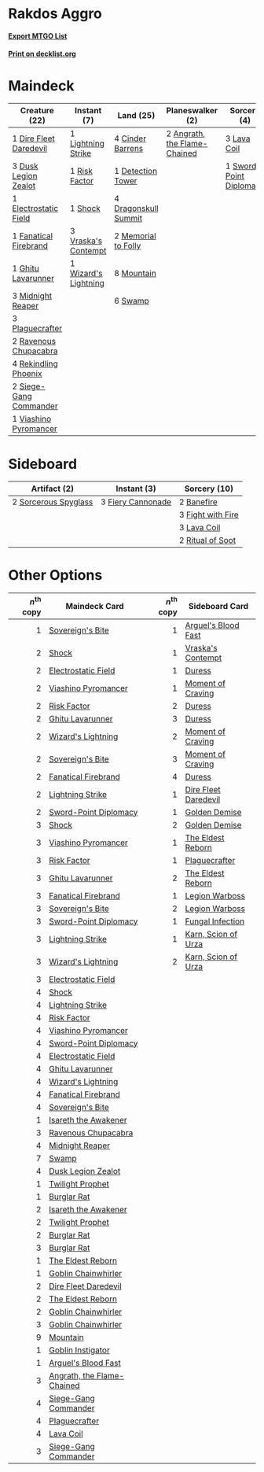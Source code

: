 # Rakdos Aggro

#### [Export MTGO List](../collection/Rakdos%20Aggro/Rakdos%20Aggro.txt)
#### [Print on decklist.org](http://decklist.org/?deckmain=2%09Angrath,%20the%20Flame-Chained%0A4%09Cinder%20Barrens%0A1%09Detection%20Tower%0A1%09Dire%20Fleet%20Daredevil%0A4%09Dragonskull%20Summit%0A3%09Dusk%20Legion%20Zealot%0A1%09Electrostatic%20Field%0A1%09Fanatical%20Firebrand%0A1%09Ghitu%20Lavarunner%0A3%09Lava%20Coil%0A1%09Lightning%20Strike%0A2%09Memorial%20to%20Folly%0A3%09Midnight%20Reaper%0A8%09Mountain%0A3%09Plaguecrafter%0A2%09Ravenous%20Chupacabra%0A4%09Rekindling%20Phoenix%0A1%09Risk%20Factor%0A1%09Shock%0A2%09Siege-Gang%20Commander%0A6%09Swamp%0A1%09Sword-Point%20Diplomacy%0A1%09Viashino%20Pyromancer%0A3%09Vraska's%20Contempt%0A1%09Wizard's%20Lightning&deckside=2%09Banefire%0A3%09Fiery%20Cannonade%0A3%09Fight%20with%20Fire%0A3%09Lava%20Coil%0A2%09Ritual%20of%20Soot%0A2%09Sorcerous%20Spyglass)
# Maindeck

|                                          Creature (22)                                          |                                          Instant (7)                                          |                                           Land (25)                                           |                                           Planeswalker (2)                                            |                                           Sorcery (4)                                            |
|-------------------------------------------------------------------------------------------------|-----------------------------------------------------------------------------------------------|-----------------------------------------------------------------------------------------------|-------------------------------------------------------------------------------------------------------|--------------------------------------------------------------------------------------------------|
|1 [Dire Fleet Daredevil](http://gatherer.wizards.com/Pages/Card/Details.aspx?multiverseid=439756)|1 [Lightning Strike](http://gatherer.wizards.com/Pages/Card/Details.aspx?multiverseid=435303)  |4 [Cinder Barrens](http://gatherer.wizards.com/Pages/Card/Details.aspx?multiverseid=433173)    |2 [Angrath, the Flame-Chained](http://gatherer.wizards.com/Pages/Card/Details.aspx?multiverseid=439809)|3 [Lava Coil](http://gatherer.wizards.com/Pages/Card/Details.aspx?multiverseid=452858)            |
|3 [Dusk Legion Zealot](http://gatherer.wizards.com/Pages/Card/Details.aspx?multiverseid=442078)  |1 [Risk Factor](http://gatherer.wizards.com/Pages/Card/Details.aspx?multiverseid=452863)       |1 [Detection Tower](http://gatherer.wizards.com/Pages/Card/Details.aspx?multiverseid=447386)   |                                                                                                       |1 [Sword-Point Diplomacy](http://gatherer.wizards.com/Pages/Card/Details.aspx?multiverseid=435280)|
|1 [Electrostatic Field](http://gatherer.wizards.com/Pages/Card/Details.aspx?multiverseid=452847) |1 [Shock](http://gatherer.wizards.com/Pages/Card/Details.aspx?multiverseid=386365)             |4 [Dragonskull Summit](http://gatherer.wizards.com/Pages/Card/Details.aspx?multiverseid=420909)|                                                                                                       |                                                                                                  |
|1 [Fanatical Firebrand](http://gatherer.wizards.com/Pages/Card/Details.aspx?multiverseid=439758) |3 [Vraska's Contempt](http://gatherer.wizards.com/Pages/Card/Details.aspx?multiverseid=435283) |2 [Memorial to Folly](http://gatherer.wizards.com/Pages/Card/Details.aspx?multiverseid=443130) |                                                                                                       |                                                                                                  |
|1 [Ghitu Lavarunner](http://gatherer.wizards.com/Pages/Card/Details.aspx?multiverseid=443015)    |1 [Wizard's Lightning](http://gatherer.wizards.com/Pages/Card/Details.aspx?multiverseid=443040)|8 [Mountain](http://gatherer.wizards.com/Pages/Card/Details.aspx?multiverseid=439604)          |                                                                                                       |                                                                                                  |
|3 [Midnight Reaper](http://gatherer.wizards.com/Pages/Card/Details.aspx?multiverseid=452827)     |                                                                                               |6 [Swamp](http://gatherer.wizards.com/Pages/Card/Details.aspx?multiverseid=439603)             |                                                                                                       |                                                                                                  |
|3 [Plaguecrafter](http://gatherer.wizards.com/Pages/Card/Details.aspx?multiverseid=452832)       |                                                                                               |                                                                                               |                                                                                                       |                                                                                                  |
|2 [Ravenous Chupacabra](http://gatherer.wizards.com/Pages/Card/Details.aspx?multiverseid=442093) |                                                                                               |                                                                                               |                                                                                                       |                                                                                                  |
|4 [Rekindling Phoenix](http://gatherer.wizards.com/Pages/Card/Details.aspx?multiverseid=439768)  |                                                                                               |                                                                                               |                                                                                                       |                                                                                                  |
|2 [Siege-Gang Commander](http://gatherer.wizards.com/Pages/Card/Details.aspx?multiverseid=413689)|                                                                                               |                                                                                               |                                                                                                       |                                                                                                  |
|1 [Viashino Pyromancer](http://gatherer.wizards.com/Pages/Card/Details.aspx?multiverseid=447302) |                                                                                               |                                                                                               |                                                                                                       |                                                                                                  |


# Sideboard

|                                         Artifact (2)                                          |                                        Instant (3)                                         |                                        Sorcery (10)                                        |
|-----------------------------------------------------------------------------------------------|--------------------------------------------------------------------------------------------|--------------------------------------------------------------------------------------------|
|2 [Sorcerous Spyglass](http://gatherer.wizards.com/Pages/Card/Details.aspx?multiverseid=435407)|3 [Fiery Cannonade](http://gatherer.wizards.com/Pages/Card/Details.aspx?multiverseid=435297)|2 [Banefire](http://gatherer.wizards.com/Pages/Card/Details.aspx?multiverseid=397676)       |
|                                                                                               |                                                                                            |3 [Fight with Fire](http://gatherer.wizards.com/Pages/Card/Details.aspx?multiverseid=443007)|
|                                                                                               |                                                                                            |3 [Lava Coil](http://gatherer.wizards.com/Pages/Card/Details.aspx?multiverseid=452858)      |
|                                                                                               |                                                                                            |2 [Ritual of Soot](http://gatherer.wizards.com/Pages/Card/Details.aspx?multiverseid=452834) |


# Other Options

|*n*<sup>th</sup> copy|                                            Maindeck Card                                            |*n*<sup>th</sup> copy|                                        Sideboard Card                                         |
|--------------------:|-----------------------------------------------------------------------------------------------------|--------------------:|-----------------------------------------------------------------------------------------------|
|                    1|[Sovereign's Bite](http://gatherer.wizards.com/Pages/Card/Details.aspx?multiverseid=447256)          |                    1|[Arguel's Blood Fast](http://gatherer.wizards.com/Pages/Card/Details.aspx?multiverseid=439316) |
|                    2|[Shock](http://gatherer.wizards.com/Pages/Card/Details.aspx?multiverseid=386365)                     |                    1|[Vraska's Contempt](http://gatherer.wizards.com/Pages/Card/Details.aspx?multiverseid=435283)   |
|                    2|[Electrostatic Field](http://gatherer.wizards.com/Pages/Card/Details.aspx?multiverseid=452847)       |                    1|[Duress](http://gatherer.wizards.com/Pages/Card/Details.aspx?multiverseid=270465)              |
|                    2|[Viashino Pyromancer](http://gatherer.wizards.com/Pages/Card/Details.aspx?multiverseid=447302)       |                    1|[Moment of Craving](http://gatherer.wizards.com/Pages/Card/Details.aspx?multiverseid=439736)   |
|                    2|[Risk Factor](http://gatherer.wizards.com/Pages/Card/Details.aspx?multiverseid=452863)               |                    2|[Duress](http://gatherer.wizards.com/Pages/Card/Details.aspx?multiverseid=270465)              |
|                    2|[Ghitu Lavarunner](http://gatherer.wizards.com/Pages/Card/Details.aspx?multiverseid=443015)          |                    3|[Duress](http://gatherer.wizards.com/Pages/Card/Details.aspx?multiverseid=270465)              |
|                    2|[Wizard's Lightning](http://gatherer.wizards.com/Pages/Card/Details.aspx?multiverseid=443040)        |                    2|[Moment of Craving](http://gatherer.wizards.com/Pages/Card/Details.aspx?multiverseid=439736)   |
|                    2|[Sovereign's Bite](http://gatherer.wizards.com/Pages/Card/Details.aspx?multiverseid=447256)          |                    3|[Moment of Craving](http://gatherer.wizards.com/Pages/Card/Details.aspx?multiverseid=439736)   |
|                    2|[Fanatical Firebrand](http://gatherer.wizards.com/Pages/Card/Details.aspx?multiverseid=439758)       |                    4|[Duress](http://gatherer.wizards.com/Pages/Card/Details.aspx?multiverseid=270465)              |
|                    2|[Lightning Strike](http://gatherer.wizards.com/Pages/Card/Details.aspx?multiverseid=435303)          |                    1|[Dire Fleet Daredevil](http://gatherer.wizards.com/Pages/Card/Details.aspx?multiverseid=439756)|
|                    2|[Sword-Point Diplomacy](http://gatherer.wizards.com/Pages/Card/Details.aspx?multiverseid=435280)     |                    1|[Golden Demise](http://gatherer.wizards.com/Pages/Card/Details.aspx?multiverseid=439730)       |
|                    3|[Shock](http://gatherer.wizards.com/Pages/Card/Details.aspx?multiverseid=386365)                     |                    2|[Golden Demise](http://gatherer.wizards.com/Pages/Card/Details.aspx?multiverseid=439730)       |
|                    3|[Viashino Pyromancer](http://gatherer.wizards.com/Pages/Card/Details.aspx?multiverseid=447302)       |                    1|[The Eldest Reborn](http://gatherer.wizards.com/Pages/Card/Details.aspx?multiverseid=442978)   |
|                    3|[Risk Factor](http://gatherer.wizards.com/Pages/Card/Details.aspx?multiverseid=452863)               |                    1|[Plaguecrafter](http://gatherer.wizards.com/Pages/Card/Details.aspx?multiverseid=452832)       |
|                    3|[Ghitu Lavarunner](http://gatherer.wizards.com/Pages/Card/Details.aspx?multiverseid=443015)          |                    2|[The Eldest Reborn](http://gatherer.wizards.com/Pages/Card/Details.aspx?multiverseid=442978)   |
|                    3|[Fanatical Firebrand](http://gatherer.wizards.com/Pages/Card/Details.aspx?multiverseid=439758)       |                    1|[Legion Warboss](http://gatherer.wizards.com/Pages/Card/Details.aspx?multiverseid=452859)      |
|                    3|[Sovereign's Bite](http://gatherer.wizards.com/Pages/Card/Details.aspx?multiverseid=447256)          |                    2|[Legion Warboss](http://gatherer.wizards.com/Pages/Card/Details.aspx?multiverseid=452859)      |
|                    3|[Sword-Point Diplomacy](http://gatherer.wizards.com/Pages/Card/Details.aspx?multiverseid=435280)     |                    1|[Fungal Infection](http://gatherer.wizards.com/Pages/Card/Details.aspx?multiverseid=442982)    |
|                    3|[Lightning Strike](http://gatherer.wizards.com/Pages/Card/Details.aspx?multiverseid=435303)          |                    1|[Karn, Scion of Urza](http://gatherer.wizards.com/Pages/Card/Details.aspx?multiverseid=442889) |
|                    3|[Wizard's Lightning](http://gatherer.wizards.com/Pages/Card/Details.aspx?multiverseid=443040)        |                    2|[Karn, Scion of Urza](http://gatherer.wizards.com/Pages/Card/Details.aspx?multiverseid=442889) |
|                    3|[Electrostatic Field](http://gatherer.wizards.com/Pages/Card/Details.aspx?multiverseid=452847)       |                     |                                                                                               |
|                    4|[Shock](http://gatherer.wizards.com/Pages/Card/Details.aspx?multiverseid=386365)                     |                     |                                                                                               |
|                    4|[Lightning Strike](http://gatherer.wizards.com/Pages/Card/Details.aspx?multiverseid=435303)          |                     |                                                                                               |
|                    4|[Risk Factor](http://gatherer.wizards.com/Pages/Card/Details.aspx?multiverseid=452863)               |                     |                                                                                               |
|                    4|[Viashino Pyromancer](http://gatherer.wizards.com/Pages/Card/Details.aspx?multiverseid=447302)       |                     |                                                                                               |
|                    4|[Sword-Point Diplomacy](http://gatherer.wizards.com/Pages/Card/Details.aspx?multiverseid=435280)     |                     |                                                                                               |
|                    4|[Electrostatic Field](http://gatherer.wizards.com/Pages/Card/Details.aspx?multiverseid=452847)       |                     |                                                                                               |
|                    4|[Ghitu Lavarunner](http://gatherer.wizards.com/Pages/Card/Details.aspx?multiverseid=443015)          |                     |                                                                                               |
|                    4|[Wizard's Lightning](http://gatherer.wizards.com/Pages/Card/Details.aspx?multiverseid=443040)        |                     |                                                                                               |
|                    4|[Fanatical Firebrand](http://gatherer.wizards.com/Pages/Card/Details.aspx?multiverseid=439758)       |                     |                                                                                               |
|                    4|[Sovereign's Bite](http://gatherer.wizards.com/Pages/Card/Details.aspx?multiverseid=447256)          |                     |                                                                                               |
|                    1|[Isareth the Awakener](http://gatherer.wizards.com/Pages/Card/Details.aspx?multiverseid=447240)      |                     |                                                                                               |
|                    3|[Ravenous Chupacabra](http://gatherer.wizards.com/Pages/Card/Details.aspx?multiverseid=442093)       |                     |                                                                                               |
|                    4|[Midnight Reaper](http://gatherer.wizards.com/Pages/Card/Details.aspx?multiverseid=452827)           |                     |                                                                                               |
|                    7|[Swamp](http://gatherer.wizards.com/Pages/Card/Details.aspx?multiverseid=439603)                     |                     |                                                                                               |
|                    4|[Dusk Legion Zealot](http://gatherer.wizards.com/Pages/Card/Details.aspx?multiverseid=442078)        |                     |                                                                                               |
|                    1|[Twilight Prophet](http://gatherer.wizards.com/Pages/Card/Details.aspx?multiverseid=439745)          |                     |                                                                                               |
|                    1|[Burglar Rat](http://gatherer.wizards.com/Pages/Card/Details.aspx?multiverseid=452814)               |                     |                                                                                               |
|                    2|[Isareth the Awakener](http://gatherer.wizards.com/Pages/Card/Details.aspx?multiverseid=447240)      |                     |                                                                                               |
|                    2|[Twilight Prophet](http://gatherer.wizards.com/Pages/Card/Details.aspx?multiverseid=439745)          |                     |                                                                                               |
|                    2|[Burglar Rat](http://gatherer.wizards.com/Pages/Card/Details.aspx?multiverseid=452814)               |                     |                                                                                               |
|                    3|[Burglar Rat](http://gatherer.wizards.com/Pages/Card/Details.aspx?multiverseid=452814)               |                     |                                                                                               |
|                    1|[The Eldest Reborn](http://gatherer.wizards.com/Pages/Card/Details.aspx?multiverseid=442978)         |                     |                                                                                               |
|                    1|[Goblin Chainwhirler](http://gatherer.wizards.com/Pages/Card/Details.aspx?multiverseid=443017)       |                     |                                                                                               |
|                    2|[Dire Fleet Daredevil](http://gatherer.wizards.com/Pages/Card/Details.aspx?multiverseid=439756)      |                     |                                                                                               |
|                    2|[The Eldest Reborn](http://gatherer.wizards.com/Pages/Card/Details.aspx?multiverseid=442978)         |                     |                                                                                               |
|                    2|[Goblin Chainwhirler](http://gatherer.wizards.com/Pages/Card/Details.aspx?multiverseid=443017)       |                     |                                                                                               |
|                    3|[Goblin Chainwhirler](http://gatherer.wizards.com/Pages/Card/Details.aspx?multiverseid=443017)       |                     |                                                                                               |
|                    9|[Mountain](http://gatherer.wizards.com/Pages/Card/Details.aspx?multiverseid=439604)                  |                     |                                                                                               |
|                    1|[Goblin Instigator](http://gatherer.wizards.com/Pages/Card/Details.aspx?multiverseid=447278)         |                     |                                                                                               |
|                    1|[Arguel's Blood Fast](http://gatherer.wizards.com/Pages/Card/Details.aspx?multiverseid=439316)       |                     |                                                                                               |
|                    3|[Angrath, the Flame-Chained](http://gatherer.wizards.com/Pages/Card/Details.aspx?multiverseid=439809)|                     |                                                                                               |
|                    4|[Siege-Gang Commander](http://gatherer.wizards.com/Pages/Card/Details.aspx?multiverseid=413689)      |                     |                                                                                               |
|                    4|[Plaguecrafter](http://gatherer.wizards.com/Pages/Card/Details.aspx?multiverseid=452832)             |                     |                                                                                               |
|                    4|[Lava Coil](http://gatherer.wizards.com/Pages/Card/Details.aspx?multiverseid=452858)                 |                     |                                                                                               |
|                    3|[Siege-Gang Commander](http://gatherer.wizards.com/Pages/Card/Details.aspx?multiverseid=413689)      |                     |                                                                                               |

